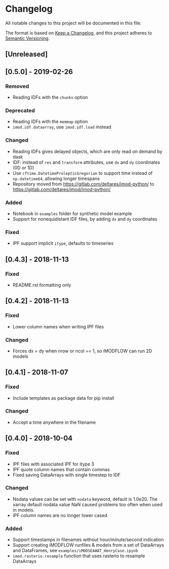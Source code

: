 # Changelog
All notable changes to this project will be documented in this file.

The format is based on [Keep a Changelog](https://keepachangelog.com/en/1.0.0/),
and this project adheres to [Semantic Versioning](https://semver.org/spec/v2.0.0.html).

## [Unreleased]

## [0.5.0] - 2019-02-26

### Removed
- Reading IDFs with the `chunks` option

### Deprecated
- Reading IDFs with the `memmap` option
- `imod.idf.dataarray`, use `imod.idf.load` instead

### Changed
- Reading IDFs gives delayed objects, which are only read on demand by dask
- IDF: instead of `res` and `transform` attributes, use `dx` and `dy` coordinates (0D or 1D)
- Use `cftime.DatetimeProlepticGregorian` to support time instead of `np.datetime64`, allowing longer timespans
- Repository moved from https://gitlab.com/deltares/imod-python/ to https://gitlab.com/deltares/imod/imod-python/

### Added
- Notebook in `examples` folder for synthetic model example
- Support for nonequidistant IDF files, by adding `dx` and `dy` coordinates

### Fixed
- IPF support implicit `itype`, defaults to timeseries

## [0.4.3] - 2018-11-13
### Fixed
- README.rst formatting only

## [0.4.2] - 2018-11-13
### Fixed
- Lower column names when writing IPF files
### Changed
- Forces dx = dy when nrow or ncol == 1, so iMODFLOW can run 2D models

## [0.4.1] - 2018-11-07
### Fixed
- Include templates as package data for pip install
### Changed
- Accept a time anywhere in the filename

## [0.4.0] - 2018-10-04
### Fixed
- IPF files with associated IPF for itype 3
- IPF quote column names that contain commas
- Fixed saving DataArrays with single timestep to IDF
### Changed
- Nodata values can be set with `nodata` keyword, default is 1.0e20. The xarray default nodata value NaN caused problems too often when used in models.
- IPF column names are no longer lower cased
### Added
- Support timestamps in filenames without hour/minute/second indication
- Support creating iMODFLOW runfiles & models from a set of DataArrays and DataFrames, see `examples/iMODSEAWAT_HenryCase.ipynb`
- `imod.rasterio.resample` function that uses rasterio to resample DataArrays
